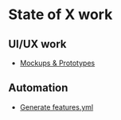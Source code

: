 # State of X work

## UI/UX work

- [Mockups & Prototypes](./mocks/)

## Automation

- [Generate features.yml](./features-yml/)